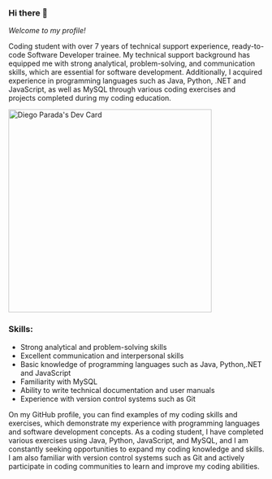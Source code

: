 ### Hi there 👋

_Welcome to my profile!_

Coding student with over 7 years of technical support experience, ready-to-code Software Developer trainee. My technical support background has equipped me with strong analytical, problem-solving, and communication skills, which are essential for software development. Additionally, I acquired experience in programming languages such as Java, Python, .NET and JavaScript, as well as MySQL through various coding exercises and projects completed during my coding education.

<a href="https://app.daily.dev/dmpc92"><img src="https://api.daily.dev/devcards/e9242e0345d54889b8a20cdf079ebc5b.png?r=tue" width="400" alt="Diego Parada's Dev Card"/></a>

### **Skills:**
* Strong analytical and problem-solving skills
* Excellent communication and interpersonal skills
* Basic knowledge of programming languages such as Java, Python,.NET and JavaScript
* Familiarity with MySQL
* Ability to write technical documentation and user manuals
* Experience with version control systems such as Git


On my GitHub profile, you can find examples of my coding skills and exercises, which demonstrate my experience with programming languages and software development concepts. As a coding student, I have completed various exercises using Java, Python, JavaScript, and MySQL, and I am constantly seeking opportunities to expand my coding knowledge and skills. I am also familiar with version control systems such as Git and actively participate in coding communities to learn and improve my coding abilities.





